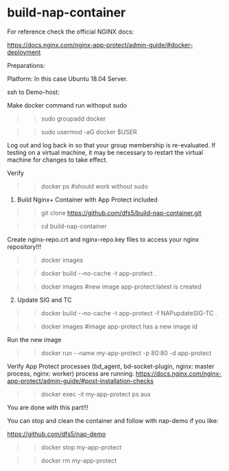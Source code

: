# build-nap-container

For reference check the official NGINX docs:

https://docs.nginx.com/nginx-app-protect/admin-guide/#docker-deployment

Preparations:

Platform: In this case Ubuntu 18.04 Server.

ssh to Demo-host:

Make docker command run withoput sudo

>> sudo groupadd docker

>> sudo usermod -aG docker $USER

Log out and log back in so that your group membership is re-evaluated.
If testing on a virtual machine, it may be necessary to restart the virtual machine for changes to take effect.

Verify

>> docker ps      #should work without sudo

1. Build Nginx+ Container with App Protect included

>> git clone https://github.com/dfs5/build-nap-container.git

>> cd build-nap-container

Create nginx-repo.crt and nginx-repo.key files to access your nginx repository!!! 

>> docker images

>> docker build --no-cache -t app-protect .

>> docker images     #new image app-protect:latest is created

2. Update SIG and TC

>> docker build --no-cache -t app-protect -f NAPupdateSIG-TC .

>> docker images      #image app-protect has a new image id

Run the new image

>> docker run --name my-app-protect -p 80:80 -d app-protect

Verify App Protect processes (bd_agent, bd-socket-plugin, nginx: master process, nginx: worker) process are running. https://docs.nginx.com/nginx-app-protect/admin-guide/#post-installation-checks

>> docker exec -it my-app-protect ps aux

You are done with this part!!!

You can stop and clean the container and follow with nap-demo if you like: 

https://github.com/dfs5/nap-demo

>> docker stop my-app-protect

>> docker rm my-app-protect
